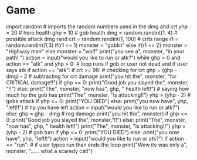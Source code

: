 # Game
import random # imports the random numbers used in the dmg and crt
yhp = 20  # hero health
ghp = 10  # gob health
dmg = random.randint(1, 4)           # possible attack dmg rand
crt = random.randint(1, 100) # crits range
r1 = random.randint(1,3)
if(r1 == 1)
monster = "goblin"
else
  if(r1 == 2)
    monster = "Highway man"
    else
      monster = "wolf"
print("you see a", monster, "in your path! ")
action = input("would you like to run or atk?")
while ghp > 0 and action == "atk" and yhp > 0: # loop runs if gob or user not dead and if user says atk
    if action == "atk":
        if crt >= 98:  # checking for crt
            ghp = (ghp - dmg) - 2  # subtracting for crt damage
            print("you hit the", monster, "for CRITICAL damage!!")
            if ghp <= 0:
                print("Good job you slayed the", monster, "!!")
            else:
                print("The", monster, "now has", ghp, " health left!")          # saying how much hp the gob has
                print("The", monster, "is attacking!!")
                yhp = (yhp - 2)                                            # gobs attack
                if yhp <= 0:
                    print("YOU DIED")
                else:
                    print("you now have", yhp, "left!!")                 # hp you have left
                    action = input("would you like to run or atk?")
        else:
            ghp = ghp - dmg      # reg damage
            print("you hit the", monster)
            if ghp <= 0:
                print("Good job you slayed the", monster,"!!")
            else:
                print("The", monster, "now has", ghp, " health left!")
                print("The", monster, "is attacking!!")
                yhp = (yhp - 2)                              # gob turn
                if yhp <= 0:
                    print("YOU DIED")
                else:
                    print("you now have", yhp, "left!!")
                    action = input("would you like to run or atk?")
if action == "run":    # if user types run than ends the loop
    print("Wow its was only a", monster, "...... what a scaredy cat!")
